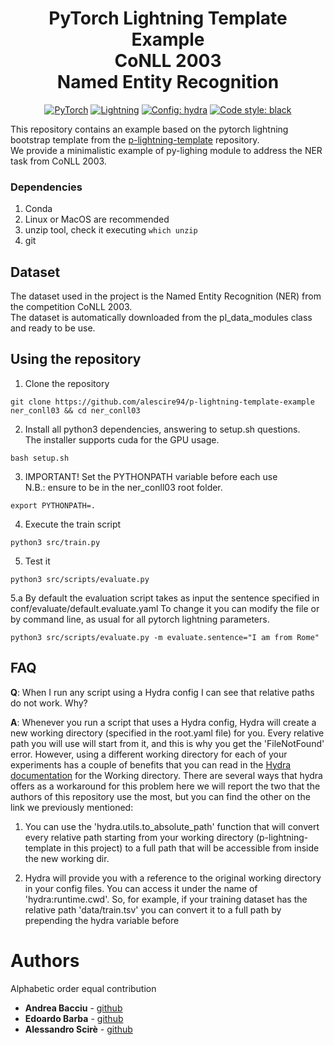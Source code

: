 <h1 align="center">
  PyTorch Lightning Template Example <br> CoNLL 2003 <br> Named Entity Recognition
</h1>

<p align="center">
  <a href="https://pytorch.org/get-started/locally/"><img alt="PyTorch" src="https://img.shields.io/badge/PyTorch-orange?style=for-the-badge&logo=pytorch"></a>
  <a href="https://pytorchlightning.ai/"><img alt="Lightning" src="https://img.shields.io/badge/-Lightning-blueviolet?style=for-the-badge"></a>
  <a href="https://hydra.cc/"><img alt="Config: hydra" src="https://img.shields.io/badge/config-hydra-blue?style=for-the-badge"></a>
  <a href="https://black.readthedocs.io/en/stable/"><img alt="Code style: black" src="https://img.shields.io/badge/code%20style-black-black.svg?style=for-the-badge"></a>
</p>
This repository contains an example based on the pytorch lightning bootstrap template from the <a href="https://github.com/edobobo/p-lightning-template">p-lightning-template</a> repository.
<br> We provide a minimalistic example of py-lighing module to address the NER task from CoNLL 2003.

### Dependencies
1. Conda
2. Linux or MacOS are recommended
3. unzip tool, check it executing ```which unzip```
4. git
## Dataset
The dataset used in the project is the Named Entity Recognition (NER) from the competition CoNLL 2003.<br>
The dataset is automatically downloaded from the pl_data_modules class and ready to be use.

## Using the repository
1. Clone the repository
```
git clone https://github.com/alescire94/p-lightning-template-example ner_conll03 && cd ner_conll03
```
2. Install all python3 dependencies, answering to setup.sh questions.<br>
The installer supports cuda for the GPU usage.
```
bash setup.sh
```
3. IMPORTANT! Set the PYTHONPATH variable before each use
<br> N.B.: ensure to be in the ner_conll03 root folder.
```
export PYTHONPATH=.
```
4. Execute the train script
```
python3 src/train.py
```
5. Test it
```
python3 src/scripts/evaluate.py 
```
5.a By default the evaluation script takes as input the sentence specified in conf/evaluate/default.evaluate.yaml 
To change it you can modify the file or by command line, as usual for all pytorch lightning parameters.
```
python3 src/scripts/evaluate.py -m evaluate.sentence="I am from Rome"
```


## FAQ
**Q**: When I run any script using a Hydra config I can see that relative paths do not work. Why?

**A**: Whenever you run a script that uses a Hydra config, Hydra will create a new working directory
(specified in the root.yaml file) for you. Every relative path you will use will start from it, and this is why you 
get the 'FileNotFound' error. However, using a different working directory for each of your experiments has a couple of 
benefits that you can read in the 
[Hydra documentation](https://hydra.cc/docs/tutorials/basic/running_your_app/working_directory/) for the Working 
directory. There are several ways that hydra offers as a workaround for this problem here we will report the two that
the authors of this repository use the most, but you can find the other on the link we previously mentioned:

1. You can use the 'hydra.utils.to_absolute_path' function that will convert every relative path starting from your 
working directory (p-lightning-template in this project) to a full path that will be accessible from inside the 
new working dir.
   
2. Hydra will provide you with a reference to the original working directory in your config files.
You can access it under the name of 'hydra:runtime.cwd'. So, for example, if your training dataset
has the relative path 'data/train.tsv' you can convert it to a full path by prepending the hydra 
variable before
   
# Authors
Alphabetic order equal contribution
* **Andrea Bacciu**  - [github](https://github.com/andreabac3)
* **Edoardo Barba**  - [github](https://github.com/edobobo)
* **Alessandro Scirè**  - [github](https://github.com/alescire94)
